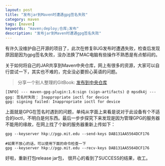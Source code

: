 ```yaml
---
layout: post
title: "发布jar到Maven时遭遇gpg签名失败"
category: maven
tags: [maven]
keywords: "maven;deploy;仓库;发布"
description: "发布jar到Maven时遭遇gpg签名失败"
---
```


有许久没维护自己开源的项目了，此次在修复BUG发布时遭遇失败，检查后发现原因是因为gpg签名失败，没办法换了MAC电脑有些操作不熟悉是有点郁闷的。

<!-- more -->

关于如何将自己的JAR共享到Maven中央仓库，网上有很多的资源，大家可以自行尝试一下，其实也不难的，完全没必要担心英语的问题。

> 分享一个别人整理的GitBook: [发布到中央仓库](https://skyao.gitbooks.io/leaning-maven/content/publish/central/)

```
[INFO] --- maven-gpg-plugin:1.6:sign (sign-artifacts) @ mpsdk4j ---
gpg: 签名时失败： Inappropriate ioctl for device
gpg: signing failed: Inappropriate ioctl for device
```

上面就是GPG在签名时遇到的问题，单纯从字面上来看是说对于此设备有个不适合的ioctl，不明白是何东西。最后一步步探究下来发现是因为管理GPG的服务器不能用的缘故，在网上找了个新的服务器重新上传如下：

```
gpg --keyserver hkp://pgp.mit.edu --send-keys DAB131AA5564DCF176

#如果不放心的话，可以使用下面的命令检查一下
gpg --keyserver hkp://pgp.mit.edu --recv-keys DAB131AA5564DCF176
```

好啦，重新打包release jar包， 很开心的看到了SUCCESS的结果，收工。